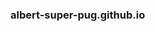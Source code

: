 ### albert-super-pug.github.io

<!--
**albert-super-pug/albert-super-pug** is a ✨ _special_ ✨ repository because its `README.md` (this file) appears on your GitHub profile.

